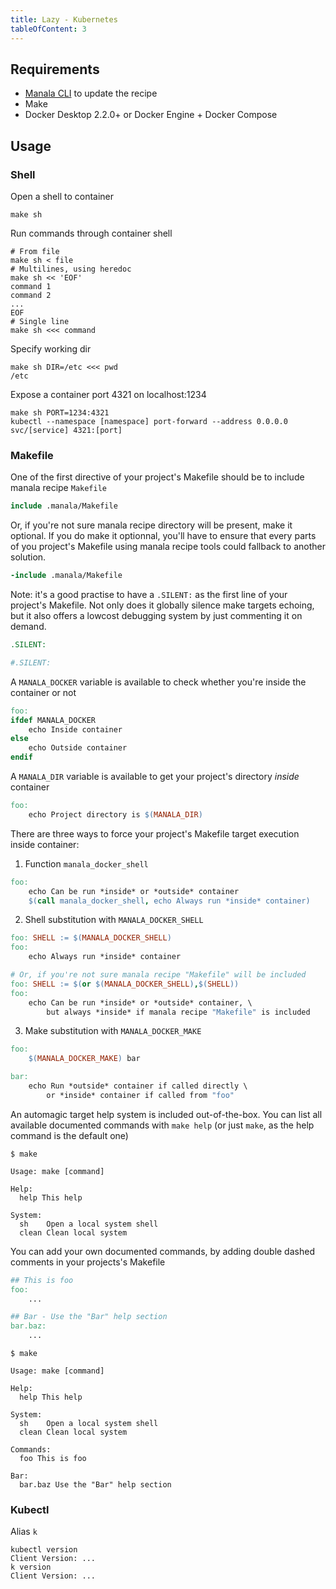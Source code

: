 ```yaml
---
title: Lazy - Kubernetes
tableOfContent: 3
---
```


## Requirements

* [Manala CLI](https://manala.github.io/manala/installation/) to update the recipe
* Make
* Docker Desktop 2.2.0+ or Docker Engine + Docker Compose

## Usage

### Shell

Open a shell to container
```shell
make sh
```

Run commands through container shell
```shell
# From file
make sh < file
# Multilines, using heredoc
make sh << 'EOF'
command 1
command 2
...
EOF
# Single line
make sh <<< command
```

Specify working dir
```shell
make sh DIR=/etc <<< pwd
/etc
```

Expose a container port 4321 on localhost:1234
```shell
make sh PORT=1234:4321
kubectl --namespace [namespace] port-forward --address 0.0.0.0 svc/[service] 4321:[port]
```

### Makefile

One of the first directive of your project's Makefile should be to include manala recipe `Makefile`
```makefile
include .manala/Makefile
```

Or, if you're not sure manala recipe directory will be present, make it optional. If you do make it optionnal, you'll have to ensure that every parts of you project's Makefile using manala recipe tools could fallback to another solution.
```makefile
-include .manala/Makefile
```

Note: it's a good practise to have a `.SILENT:` as the first line of your project's Makefile. Not only does it globally silence make targets echoing, but it also offers a lowcost debugging system by just commenting it on demand.
```makefile
.SILENT:
```
```makefile
#.SILENT:
```

A `MANALA_DOCKER` variable is available to check whether you're inside the container or not
```makefile
foo:
ifdef MANALA_DOCKER
	echo Inside container
else
	echo Outside container
endif
```

A `MANALA_DIR` variable is available to get your project's directory *inside* container
```makefile
foo:
	echo Project directory is $(MANALA_DIR)
```

There are three ways to force your project's Makefile target execution inside container:

1. Function `manala_docker_shell`

```makefile
foo:
	echo Can be run *inside* or *outside* container
	$(call manala_docker_shell, echo Always run *inside* container)
```

2. Shell substitution with `MANALA_DOCKER_SHELL`

```makefile
foo: SHELL := $(MANALA_DOCKER_SHELL)
foo:
	echo Always run *inside* container

# Or, if you're not sure manala recipe "Makefile" will be included
foo: SHELL := $(or $(MANALA_DOCKER_SHELL),$(SHELL))
foo:
	echo Can be run *inside* or *outside* container, \
		but always *inside* if manala recipe "Makefile" is included
```

3. Make substitution with `MANALA_DOCKER_MAKE`

```makefile
foo:
	$(MANALA_DOCKER_MAKE) bar

bar:
	echo Run *outside* container if called directly \
		or *inside* container if called from "foo"
```

An automagic target help system is included out-of-the-box. You can list all available documented commands with `make help` (or just `make`,  as the help command is the default one)

```shell
$ make

Usage: make [command]

Help:
  help This help

System:
  sh    Open a local system shell
  clean Clean local system
```

You can add your own documented commands, by adding double dashed comments in your projects's Makefile
```makefile
## This is foo
foo:
	...

## Bar - Use the "Bar" help section
bar.baz:
	...
```

```shell
$ make

Usage: make [command]

Help:
  help This help

System:
  sh    Open a local system shell
  clean Clean local system

Commands:
  foo This is foo

Bar:
  bar.baz Use the "Bar" help section
```

### Kubectl

Alias `k`
```shell
kubectl version
Client Version: ...
k version
Client Version: ...
```
